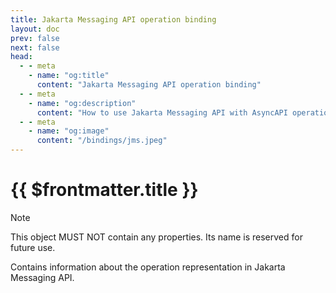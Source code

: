 ```yaml
---
title: Jakarta Messaging API operation binding
layout: doc
prev: false
next: false
head:
  - - meta
    - name: "og:title"
      content: "Jakarta Messaging API operation binding"
  - - meta
    - name: "og:description"
      content: "How to use Jakarta Messaging API with AsyncAPI operation binding"
  - - meta
    - name: "og:image"
      content: "/bindings/jms.jpeg"
---
```


# {{ $frontmatter.title }}

> [!NOTE]
> This object MUST NOT contain any properties. Its name is reserved for future use.

Contains information about the operation representation in Jakarta Messaging API.